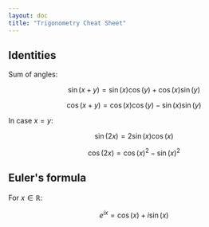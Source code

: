 ```yaml
---
layout: doc
title: "Trigonometry Cheat Sheet"
---
```


## Identities

Sum of angles:

$$\sin(x + y) = \sin(x) \cos(y) + \cos(x) \sin(y)$$

$$\cos(x + y) = \cos(x) \cos(y) - \sin(x) \sin(y)$$

In case $x = y$:

$$\sin(2x) = 2 \sin(x) \cos(x)$$

$$\cos(2x) = \cos(x)^2 - \sin(x)^2$$

## Euler's formula

For $x \in \mathbb{R}$:

$$e^{ix} = \cos(x) + i \sin(x)$$
